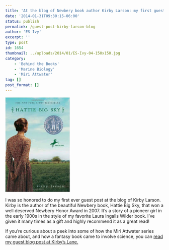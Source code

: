 ```yaml
---
title: 'At the blog of Newbery book author Kirby Larson: my first guest post!'
date: '2014-01-31T09:30:15-06:00'
status: publish
permalink: /guest-post-kirby-larson-blog
author: 'ES Ivy'
excerpt: ''
type: post
id: 1654
thumbnail: ../uploads/2014/01/ES-Ivy-04-150x150.jpg
category:
    - 'Behind the Books'
    - 'Marine Biology'
    - 'Miri Attwater'
tag: []
post_format: []
---
```

[![Newberry book Hattie Big Sky](../uploads/2014/01/Hattie-Big-Sky-205x300.jpg)](http://www.amazon.com/gp/product/0385735952/ref=as_li_qf_sp_asin_il_tl?ie=UTF8&camp=1789&creative=9325&creativeASIN=0385735952&linkCode=as2&tag=esiv-20 "Buy Hattie Big Sky at Amazon!")

I was so honored to do my first ever guest post at the blog of Kirby Larson. Kirby is the author of the beautiful Newbery book, Hattie Big Sky, that won a well deserved Newbery Honor Award in 2007. It’s a story of a pioneer girl in the early 1900s in the style of my favorite Laura Ingalls Wilder book. I’ve given it many times as a gift and highly recommend it as a great read!

If you’re curious about a peek into some of how the Miri Attwater series came about, and how a fantasy book came to involve science, you can [read my guest blog post at Kirby’s Lane.](http://kirbyslane.blogspot.com/2014/01/friend-friday.html "E.S. Ivy at Kirby's Lane")